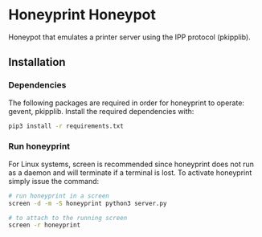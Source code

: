# Honeyprint Honeypot

Honeypot that emulates a printer server using the IPP protocol (pkipplib).

## Installation

### Dependencies

The following packages are required in order for honeyprint to operate: gevent, pkipplib. Install the required dependencies with:

```bash
pip3 install -r requirements.txt
```

### Run honeyprint

For Linux systems, screen is recommended since honeyprint does not run as a daemon and will terminate if a terminal is lost. To activate honeyprint simply issue the command:

```bash
# run honeyprint in a screen
screen -d -m -S honeyprint python3 server.py

# to attach to the running screen
screen -r honeyprint
```
